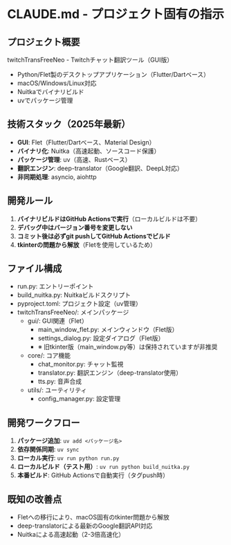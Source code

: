 # CLAUDE.md - プロジェクト固有の指示

## プロジェクト概要
twitchTransFreeNeo - Twitchチャット翻訳ツール（GUI版）
- Python/Flet製のデスクトップアプリケーション（Flutter/Dartベース）
- macOS/Windows/Linux対応
- Nuitkaでバイナリビルド
- uvでパッケージ管理

## 技術スタック（2025年最新）
- **GUI**: Flet（Flutter/Dartベース、Material Design）
- **バイナリ化**: Nuitka（高速起動、ソースコード保護）
- **パッケージ管理**: uv（高速、Rustベース）
- **翻訳エンジン**: deep-translator（Google翻訳、DeepL対応）
- **非同期処理**: asyncio, aiohttp

## 開発ルール
1. **バイナリビルドはGitHub Actionsで実行**（ローカルビルドは不要）
2. **デバッグ中はバージョン番号を変更しない**
3. **コミット後は必ずgit pushしてGitHub Actionsでビルド**
4. **tkinterの問題から解放**（Fletを使用しているため）

## ファイル構成
- run.py: エントリーポイント
- build_nuitka.py: Nuitkaビルドスクリプト
- pyproject.toml: プロジェクト設定（uv管理）
- twitchTransFreeNeo/: メインパッケージ
  - gui/: GUI関連（Flet）
    - main_window_flet.py: メインウィンドウ（Flet版）
    - settings_dialog.py: 設定ダイアログ（Flet版）
    - ※ 旧tkinter版（main_window.py等）は保持されていますが非推奨
  - core/: コア機能
    - chat_monitor.py: チャット監視
    - translator.py: 翻訳エンジン（deep-translator使用）
    - tts.py: 音声合成
  - utils/: ユーティリティ
    - config_manager.py: 設定管理

## 開発ワークフロー
1. **パッケージ追加**: `uv add <パッケージ名>`
2. **依存関係同期**: `uv sync`
3. **ローカル実行**: `uv run python run.py`
4. **ローカルビルド（テスト用）**: `uv run python build_nuitka.py`
5. **本番ビルド**: GitHub Actionsで自動実行（タグpush時）

## 既知の改善点
- Fletへの移行により、macOS固有のtkinter問題から解放
- deep-translatorによる最新のGoogle翻訳API対応
- Nuitkaによる高速起動（2-3倍高速化）
